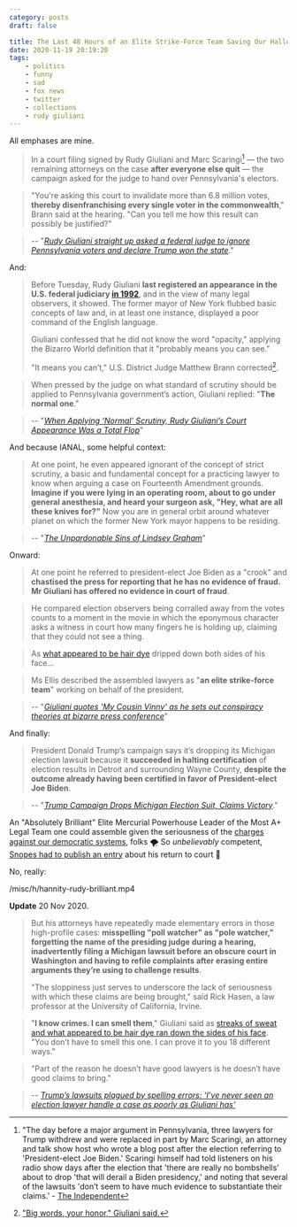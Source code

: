 ```yaml
---
category: posts
draft: false

title: The Last 48 Hours of an Elite Strike-Force Team Saving Our Hallowed Democracy
date: 2020-11-19 20:19:20
tags:
    - politics
    - funny
    - sad
    - fox news
    - twitter
    - collections
    - rudy giuliani
---
```


All emphases are mine.

> In a court filing signed by Rudy Giuliani and Marc Scaringi[^scaringi] — the two remaining attorneys on the case **after everyone else quit** — the campaign asked for the judge to hand over Pennsylvania's electors.

> "You're asking this court to invalidate more than 6.8 million votes, **thereby disenfranchising every single voter in the commonwealth**," Brann said at the hearing. "Can you tell me how this result can possibly be justified?"

> -- "[_Rudy Giuliani straight up asked a federal judge to ignore Pennsylvania voters and declare Trump won the state_](https://www.businessinsider.in/politics/world/news/rudy-giuliani-straight-up-asked-a-federal-judge-to-ignore-pennsylvania-voters-and-declare-trump-won-the-state/articleshow/79312082.cms)."

And:

> Before Tuesday, Rudy Giuliani **last registered an appearance in the U.S. federal judiciary [in 1992](https://twitter.com/ZoeTillman/status/1328714995237056514/photo/1)**, and in the view of many legal observers, it showed. The former mayor of New York flubbed basic concepts of law and, in at least one instance, displayed a poor command of the English language.
>
> Giuliani confessed that he did not know the word "opacity," applying the Bizarro World definition that it "probably means you can see."
>
> "It means you can’t," U.S. District Judge Matthew Brann corrected[^rudy_big_words].

> When pressed by the judge on what standard of scrutiny should be applied to Pennsylvania government’s action, Giuliani replied: "**The normal one**."

> -- "[_When Applying ‘Normal’ Scrutiny, Rudy Giuliani’s Court Appearance Was a Total Flop_](https://lawandcrime.com/2020-election/when-applying-normal-scrutiny-rudy-giulianis-court-appearance-was-a-total-flop/)"

And because IANAL, some helpful context:

> At one point, he even appeared ignorant of the concept of strict scrutiny, a basic and fundamental concept for a practicing lawyer to know when arguing a case on Fourteenth Amendment grounds. **Imagine if you were lying in an operating room, about to go under general anesthesia, and heard your surgeon ask, "Hey, what are all these knives for?"** Now you are in general orbit around whatever planet on which the former New York mayor happens to be residing.

> -- "[_The Unpardonable Sins of Lindsey Graham_](https://newrepublic.com/article/160254/lindsey-graham-trump-coup-georgia)"

Onward:

> At one point he referred to president-elect Joe Biden as a "crook" and **chastised the press for reporting that he has no evidence of fraud. Mr Giuliani has offered no evidence in court of fraud**.

> He compared election observers being corralled away from the votes counts to a moment in the movie in which the eponymous character asks a witness in court how many fingers he is holding up, claiming that they could not see a thing.

> As [what appeared to be hair dye](https://static-log.nikhil.io/h/hair-dye.jpeg) dripped down both sides of his face...

> Ms Ellis described the assembled lawyers as "**an elite strike-force team**" working on behalf of the president.

> -- "[_Giuliani quotes 'My Cousin Vinny' as he sets out conspiracy theories at bizarre press conference_](https://www.independent.co.uk/news/world/americas/us-election-2020/trump-giuliani-press-conference-election-biden-b1749632.html)"

And finally:

> President Donald Trump’s campaign says it’s dropping its Michigan election lawsuit because it **succeeded in halting certification** of election results in Detroit and surrounding Wayne County, **despite the outcome already having been certified in favor of President-elect Joe Biden**.

> -- "[_Trump Campaign Drops Michigan Election Suit, Claims Victory_](https://static-log.nikhil.io/r/rudy-4.html)."

An "Absolutely Brilliant" Elite Mercurial Powerhouse Leader of the Most A+ Legal Team one could assemble given the seriousness of the [charges against our democratic systems](https://www.cisa.gov/news/2020/11/12/joint-statement-elections-infrastructure-government-coordinating-council-election), folks 🌪 So _unbelievably_ competent, [Snopes had to publish an entry](https://www.snopes.com/fact-check/giuliani-quotes-trump-case/) about his return to court 💯

No, really:

/misc/h/hannity-rudy-brilliant.mp4

**Update** 20 Nov 2020.

> But his attorneys have repeatedly made elementary errors in those high-profile cases: **misspelling "poll watcher" as "pole watcher," forgetting the name of the presiding judge during a hearing, inadvertently filing a Michigan lawsuit before an obscure court in Washington and having to refile complaints after erasing entire arguments they’re using to challenge results**.
> 
> "The sloppiness just serves to underscore the lack of seriousness with which these claims are being brought," said Rick Hasen, a law professor at the University of California, Irvine.

> "**I know crimes. I can smell them**," Giuliani said as [streaks of sweat and what appeared to be hair dye ran down the sides of his face](https://static-log.nikhil.io/b/BORG.jpeg). "You don’t have to smell this one. I can prove it to you 18 different ways."

> "Part of the reason he doesn’t have good lawyers is he doesn’t have good claims to bring."

> -- [_Trump’s lawsuits plagued by spelling errors: ‘I’ve never seen an election lawyer handle a case as poorly as Giuliani has’_](https://www.independent.co.uk/news/world/americas/us-politics/trump-election-results-rudy-giuliani-lawyers-b1759104.html)

[^rudy_big_words]: ["Big words, your honor," Giuliani said.](https://static-log.nikhil.io/r/rudy-5.html)

[^scaringi]: "The day before a major argument in Pennsylvania, three lawyers for Trump withdrew and were replaced in part by Marc Scaringi, an attorney and talk show host who wrote a blog post after the election referring to 'President-elect Joe Biden.' Scaringi himself had told listeners on his radio show days after the election that 'there are really no bombshells' about to drop 'that will derail a Biden presidency,' and noting that several of the lawsuits 'don’t seem to have much evidence to substantiate their claims.' - [The Independent](https://www.independent.co.uk/news/world/americas/us-politics/trump-election-results-rudy-giuliani-lawyers-b1759104.html)
